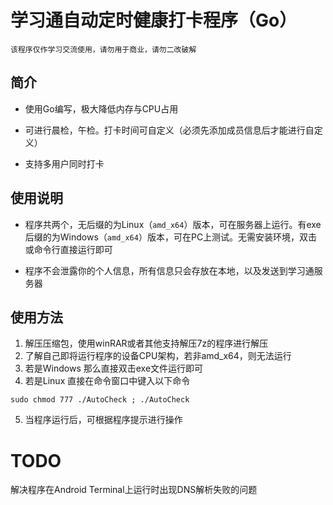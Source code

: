 # 学习通自动定时健康打卡程序（Go）

`该程序仅作学习交流使用，请勿用于商业，请勿二改破解`

## 简介

- 使用Go编写，极大降低内存与CPU占用

- 可进行晨检，午检。打卡时间可自定义（必须先添加成员信息后才能进行自定义）

- 支持多用户同时打卡

## 使用说明

- 程序共两个，无后缀的为Linux（`amd_x64`）版本，可在服务器上运行。有exe后缀的为Windows（`amd_x64`）版本，可在PC上测试。无需安装环境，双击或命令行直接运行即可

- 程序不会泄露你的个人信息，所有信息只会存放在本地，以及发送到学习通服务器

## 使用方法

   1. 解压压缩包，使用winRAR或者其他支持解压7z的程序进行解压
   2. 了解自己即将运行程序的设备CPU架构，若非amd_x64，则无法运行
   3. 若是Windows 那么直接双击exe文件运行即可
   4. 若是Linux 直接在命令窗口中键入以下命令

   ```shell
   sudo chmod 777 ./AutoCheck ; ./AutoCheck
   ```

   5. 当程序运行后，可根据程序提示进行操作

# TODO
   
   解决程序在Android Terminal上运行时出现DNS解析失败的问题
